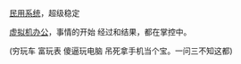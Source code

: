 
[民用系统](https://github.com/7900ms/00nottheater_deserted/blob/master/small/系统分划and防系统污染.md)，超级稳定

[虚拟机办公](http://www.cnblogs.com/krazysky/p/3671979.html)，事情的开始 经过和结果，都在掌控中。

(穷玩车 富玩表 傻逼玩电脑 吊死拿手机当个宝。一问三不知这都)


